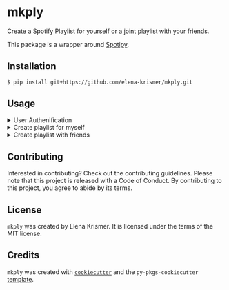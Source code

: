 # mkply

Create a Spotify Playlist for yourself or a joint playlist with your friends. 

This package is a wrapper around [Spotipy](https://github.com/plamere/spotipy).

## Installation

```bash
$ pip install git+https://github.com/elena-krismer/mkply.git

```

## Usage

<details>
  <summary>User Authenification</summary>

* get `client_id` and `client_secret`  https://developer.spotify.com/documentation/general/guides/authorization/app-settings/

* specify `redirect_uri` in your spotify developer account

* Plus, to save your playlist you require your `user_id`, which you can find in your Spotify account (-> account)

More details about the authorization you can find on [Spotipy](https://github.com/plamere/spotipy).

</details>


<details>
  <summary>Create playlist for myself</summary>

```python
import mkply
sp = mkply.Listener(client_id="your_client_id",
                             client_secret="your_client_secret",
                             redirect_uri = "your_redirect_uri", 
                             user_id = "your_user_id")
sp.create_playlist(save = True)
```
  
</details>


<details>
  <summary>Create playlist with friends</summary>

 
```python
import mkply
friend_1 = mkply.Listener(client_id="friend_1_client_id",
                             client_secret="friend_1_client_secret",
                             redirect_uri = "friend_1_redirect_uri")
friend_2 = mkply.Listener(client_id="friend_2_client_id",
                             client_secret="friend_2_client_secret",
                             redirect_uri = "friend_2_redirect_uri") 

# Spotify main account - here playlists will be saved
main_account = mkply.Listener(client_id="your_client_id",
                             client_secret="your_client_secret",
                             redirect_uri = "your_redirect_uri", 
                             user_id = "your_user_id")

sp = mkply.MultiListener(list_of_listeners = [friend_1, friend_2, main_account] , spotify_account = main_account)             
sp.create_playlist(save = True)
```
  
</details>



## Contributing

Interested in contributing? Check out the contributing guidelines. Please note that this project is released with a Code of Conduct. By contributing to this project, you agree to abide by its terms.

## License

`mkply` was created by Elena Krismer. It is licensed under the terms of the MIT license.

## Credits

`mkply` was created with [`cookiecutter`](https://cookiecutter.readthedocs.io/en/latest/) and the `py-pkgs-cookiecutter` [template](https://github.com/py-pkgs/py-pkgs-cookiecutter).
